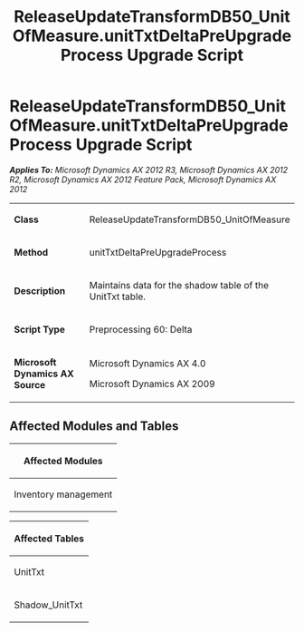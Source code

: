 ﻿---
title: ReleaseUpdateTransformDB50_UnitOfMeasure.unitTxtDeltaPreUpgradeProcess Upgrade Script
TOCTitle: ReleaseUpdateTransformDB50_UnitOfMeasure.unitTxtDeltaPreUpgradeProcess Upgrade Script
ms:assetid: 16a7688a-b496-f2e9-a1f6-5ec05bbc70db
ms:mtpsurl: https://msdn.microsoft.com/en-us/library/JJ718558(v=AX.60)
ms:contentKeyID: 49706842
ms.date: 05/18/2015
mtps_version: v=AX.60
---

# ReleaseUpdateTransformDB50\_UnitOfMeasure.unitTxtDeltaPreUpgradeProcess Upgrade Script 


_**Applies To:** Microsoft Dynamics AX 2012 R3, Microsoft Dynamics AX 2012 R2, Microsoft Dynamics AX 2012 Feature Pack, Microsoft Dynamics AX 2012_

<table>
<colgroup>
<col style="width: 50%" />
<col style="width: 50%" />
</colgroup>
<tbody>
<tr class="odd">
<td><p><strong>Class</strong></p></td>
<td><p>ReleaseUpdateTransformDB50_UnitOfMeasure</p></td>
</tr>
<tr class="even">
<td><p><strong>Method</strong></p></td>
<td><p>unitTxtDeltaPreUpgradeProcess</p></td>
</tr>
<tr class="odd">
<td><p><strong>Description</strong></p></td>
<td><p>Maintains data for the shadow table of the UnitTxt table.</p></td>
</tr>
<tr class="even">
<td><p><strong>Script Type</strong></p></td>
<td><p>Preprocessing 60: Delta</p></td>
</tr>
<tr class="odd">
<td><p><strong>Microsoft Dynamics AX Source</strong></p></td>
<td><p>Microsoft Dynamics AX 4.0</p>
<p>Microsoft Dynamics AX 2009</p></td>
</tr>
</tbody>
</table>


## Affected Modules and Tables

<table>
<colgroup>
<col style="width: 100%" />
</colgroup>
<thead>
<tr class="header">
<th><p>Affected Modules</p></th>
</tr>
</thead>
<tbody>
<tr class="odd">
<td><p>Inventory management</p></td>
</tr>
</tbody>
</table>


<table>
<colgroup>
<col style="width: 100%" />
</colgroup>
<thead>
<tr class="header">
<th><p>Affected Tables</p></th>
</tr>
</thead>
<tbody>
<tr class="odd">
<td><p>UnitTxt</p></td>
</tr>
<tr class="even">
<td><p>Shadow_UnitTxt</p></td>
</tr>
</tbody>
</table>

  


